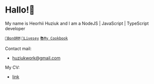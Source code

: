# Hallo!👋

My name is Heorhii Huziuk and I am a NodeJS | JavaScript | TypeScript developer

[`🔵BonORM`](https://www.npmjs.com/package/bonorm) [`🌱Livesey`](https://github.com/livesey-finance)
[`📚My Cookbook`](https://github.com/livesey-finance/livesey-how-to.git)

Contact mail:
* huziukwork@gmail.com

My CV:
*  [link](https://github.com/hhuziuk/cv/blob/main/Heorhii_Huziuk_cv.pdf) 

